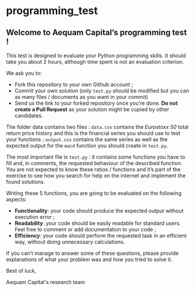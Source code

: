 # programming_test
## Welcome to Aequam Capital’s programming test !

This test is designed to evaluate your Python programming skills. It should take you about 2 hours, although time spent is not an evaluation criterion.

We ask you to:



*   Fork this repository to your own Github account ;
*   Commit your own solution (only `test.py` should be modified but you can as many files / documents as you want in your commit)
*   Send us the link to your forked repository once you’re done. **Do not create a Pull Request** as your solution might be copied by other candidates.

The folder data contains two files : `data.csv` contains the _Eurostoxx 50_ total return price history and this is the financial series you should use to test your functions ; `output.csv` contains the same series as well as the expected output for the `macd` function you should create in `test.py`.

The most important file is `test.py` : it contains some functions you have to fill and, in comments, the requested behaviour of the described function. You are not expected to know these ratios / functions and it’s part of the exercise to see how you search for help on the internet and implement the found solutions.

Writing these 5 functions, you are going to be evaluated on the following aspects:



*   **Functionality**: your code should produce the expected output without execution error ;
*   **Readability**: your code should be easily readable for standard users. Feel free to comment or add documentation to your code ;
*   **Efficiency**: your code should perform the requested task in an efficient way, without doing unnecessary calculations.

If you can’t manage to answer some of these questions, please provide explanations of what your problem was and how you tried to solve it.

Best of luck,

Aequam Capital's research team
